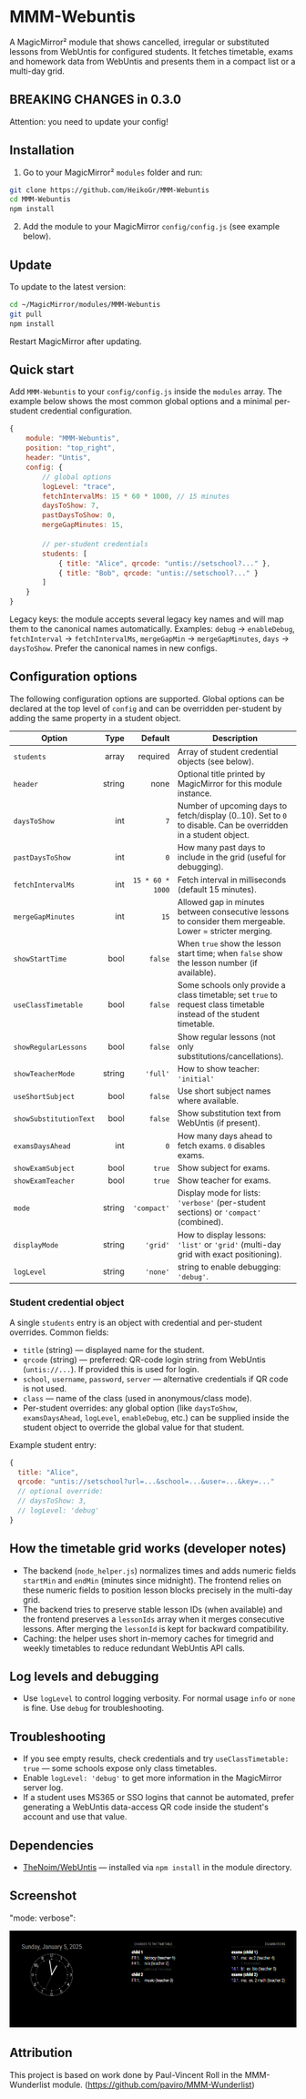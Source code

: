 # MMM-Webuntis

A MagicMirror² module that shows cancelled, irregular or substituted lessons from WebUntis for configured students. It fetches timetable, exams and homework data from WebUntis and presents them in a compact list or a multi-day grid.

## BREAKING CHANGES in 0.3.0

Attention: you need to update your config!

## Installation

1. Go to your MagicMirror² `modules` folder and run:

```bash
git clone https://github.com/HeikoGr/MMM-Webuntis
cd MMM-Webuntis
npm install
```

2. Add the module to your MagicMirror `config/config.js` (see example below).

## Update

To update to the latest version:

```bash
cd ~/MagicMirror/modules/MMM-Webuntis
git pull
npm install
```

Restart MagicMirror after updating.

## Quick start

Add `MMM-Webuntis` to your `config/config.js` inside the `modules` array. The example below shows the most common global options and a minimal per-student credential configuration.

```javascript
{
    module: "MMM-Webuntis",
    position: "top_right",
    header: "Untis",
    config: {
        // global options
        logLevel: "trace",
        fetchIntervalMs: 15 * 60 * 1000, // 15 minutes
        daysToShow: 7,
        pastDaysToShow: 0,
        mergeGapMinutes: 15,

        // per-student credentials
        students: [
            { title: "Alice", qrcode: "untis://setschool?..." },
            { title: "Bob", qrcode: "untis://setschool?..." }
        ]
    }
}
```

Legacy keys: the module accepts several legacy key names and will map them to the canonical names automatically. Examples: `debug` → `enableDebug`, `fetchInterval` → `fetchIntervalMs`, `mergeGapMin` → `mergeGapMinutes`, `days` → `daysToShow`. Prefer the canonical names in new configs.

## Configuration options

The following configuration options are supported. Global options can be declared at the top level of `config` and can be overridden per-student by adding the same property in a student object.

| Option | Type | Default | Description |
|---|---:|---:|---|
| `students` | array | required | Array of student credential objects (see below). |
| `header` | string | none | Optional title printed by MagicMirror for this module instance. |
| `daysToShow` | int | `7` | Number of upcoming days to fetch/display (0..10). Set to `0` to disable. Can be overridden in a student object. |
| `pastDaysToShow` | int | `0` | How many past days to include in the grid (useful for debugging). |
| `fetchIntervalMs` | int | `15 * 60 * 1000` | Fetch interval in milliseconds (default 15 minutes). |
| `mergeGapMinutes` | int | `15` | Allowed gap in minutes between consecutive lessons to consider them mergeable. Lower = stricter merging. |
| `showStartTime` | bool | `false` | When `true` show the lesson start time; when `false` show the lesson number (if available). |
| `useClassTimetable` | bool | `false` | Some schools only provide a class timetable; set `true` to request class timetable instead of the student timetable. |
| `showRegularLessons` | bool | `false` | Show regular lessons (not only substitutions/cancellations). |
| `showTeacherMode` | string | `'full'` | How to show teacher: `'initial'` | `'full'` | `'none'`. |
| `useShortSubject` | bool | `false` | Use short subject names where available. |
| `showSubstitutionText` | bool | `false` | Show substitution text from WebUntis (if present). |
| `examsDaysAhead` | int | `0` | How many days ahead to fetch exams. `0` disables exams. |
| `showExamSubject` | bool | `true` | Show subject for exams. |
| `showExamTeacher` | bool | `true` | Show teacher for exams. |
| `mode` | string | `'compact'` | Display mode for lists: `'verbose'` (per-student sections) or `'compact'` (combined). |
| `displayMode` | string | `'grid'` | How to display lessons: `'list'` or `'grid'` (multi-day grid with exact positioning). |
| `logLevel` | string | `'none'` | string to enable debugging: `'debug'`. |



### Student credential object

A single `students` entry is an object with credential and per-student overrides. Common fields:

- `title` (string) — displayed name for the student.
- `qrcode` (string) — preferred: QR-code login string from WebUntis (`untis://...`). If provided this is used for login.
- `school`, `username`, `password`, `server` — alternative credentials if QR code is not used.
- `class` — name of the class (used in anonymous/class mode).
- Per-student overrides: any global option (like `daysToShow`, `examsDaysAhead`, `logLevel`, `enableDebug`, etc.) can be supplied inside the student object to override the global value for that student.

Example student entry:

```javascript
{
  title: "Alice",
  qrcode: "untis://setschool?url=...&school=...&user=...&key=..."
  // optional override:
  // daysToShow: 3,
  // logLevel: 'debug'
}
```

## How the timetable grid works (developer notes)

- The backend (`node_helper.js`) normalizes times and adds numeric fields `startMin` and `endMin` (minutes since midnight). The frontend relies on these numeric fields to position lesson blocks precisely in the multi-day grid.
- The backend tries to preserve stable lesson IDs (when available) and the frontend preserves a `lessonIds` array when it merges consecutive lessons. After merging the `lessonId` is kept for backward compatibility.
- Caching: the helper uses short in-memory caches for timegrid and weekly timetables to reduce redundant WebUntis API calls.

## Log levels and debugging

- Use `logLevel` to control logging verbosity. For normal usage `info` or `none` is fine. Use `debug` for troubleshooting.

## Troubleshooting

- If you see empty results, check credentials and try `useClassTimetable: true` — some schools expose only class timetables.
- Enable `logLevel: 'debug'` to get more information in the MagicMirror server log.
- If a student uses MS365 or SSO logins that cannot be automated, prefer generating a WebUntis data-access QR code inside the student's account and use that value.

## Dependencies

- [TheNoim/WebUntis](https://github.com/TheNoim/WebUntis) — installed via `npm install` in the module directory.

## Screenshot

"mode: verbose":

![Screenshot](screenshot.png "Screenshot verbose mode")

## Attribution

This project is based on work done by Paul-Vincent Roll in the MMM-Wunderlist module. (<https://github.com/paviro/MMM-Wunderlist>)
